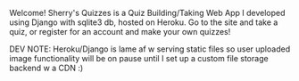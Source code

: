 Welcome!
Sherry's Quizzes is a Quiz Building/Taking Web App I developed using Django with sqlite3 db, hosted on Heroku. 
Go to the site and take a quiz, or register for an account and make your own quizzes!

DEV NOTE: Heroku/Django is lame af w serving static files so user uploaded image functionality will be on pause until I set up a custom file storage backend w a CDN :)
    
        

    





